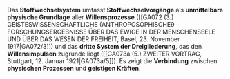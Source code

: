 
Das **Stoffwechselsystem** umfasst **Stoffwechselvorgänge** als **unmittelbare physische Grundlage** aller **Willensprozesse** ([[GA072 (3.) GEISTESWISSENSCHAFTLICHE (ANTHROPOSOPHISCHE9 FORSCHUNGSERGEBNISSE ÜBER DAS EWIGE IN DER MENSCHENSEELE UND ÜBER DAS WESEN DER FREIHEIT, Basel, 23. November 1917|GA072/3]]) und das **dritte System der Dreigliederung**, das den **Willensimpulsen** zugrunde liegt ([[GA073a (5.) ZWEITER VORTRAG, Stuttgart, 12. Januar 1921|GA073a/5]]). Es zeigt die **Verbindung** zwischen **physischen Prozessen** und **geistigen Kräften**.
